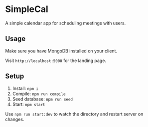 # SimpleCal
A simple calendar app for scheduling meetings with users.

## Usage

Make sure you have MongoDB installed on your client.

Visit `http://localhost:5000` for the landing page.

## Setup

1. Install: `npm i`
2. Compile: `npm run compile`
3. Seed database: `npm run seed`
4. Start: `npm start`

Use `npm run start:dev` to watch the directory and restart server on changes.

